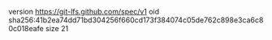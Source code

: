 version https://git-lfs.github.com/spec/v1
oid sha256:41b2ea74dd71bd304256f660cd173f384074c05de762c898e3ca6c80c018eafe
size 21
